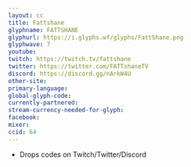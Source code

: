 ```yaml
---
layout: cc
title: Fattshane
glyphname: FATTSHANE
glyphurl: https://i.glyphs.wf/glyphs/FattShane.png
glyphwave: 7
youtube: 
twitch: https://twitch.tv/fattshane
twitter: https://twitter.com/FATTshaneTV
discord: https://discord.gg/nArkW4U
other-site: 
primary-language: 
global-glyph-code: 
currently-partnered: 
stream-currency-needed-for-glyph: 
facebook: 
mixer: 
ccid: 64
---
```

* Drops codes on Twitch/Twitter/Discord
